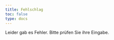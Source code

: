 ```yaml
---
title: Fehlschlag
toc: false
type: docs
---
```



Leider gab es Fehler. Bitte prüfen Sie ihre Eingabe.


